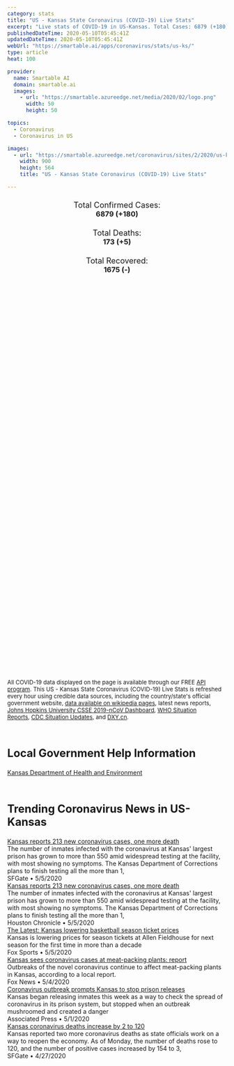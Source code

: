 ```yaml
---
category: stats
title: "US - Kansas State Coronavirus (COVID-19) Live Stats"
excerpt: "Live stats of COVID-19 in US-Kansas. Total Cases: 6879 (+180), Deaths: 173 (+5), Recoveries: 1675(-)."
publishedDateTime: 2020-05-10T05:45:41Z
updatedDateTime: 2020-05-10T05:45:41Z
webUrl: "https://smartable.ai/apps/coronavirus/stats/us-ks/"
type: article
heat: 100

provider:
  name: Smartable AI
  domain: smartable.ai
  images:
    - url: "https://smartable.azureedge.net/media/2020/02/logo.png"
      width: 50
      height: 50

topics:
  - Coronavirus
  - Coronavirus in US

images:
  - url: "https://smartable.azureedge.net/coronavirus/sites/2/2020/us-ks.jpg"
    width: 900
    height: 564
    title: "US - Kansas State Coronavirus (COVID-19) Live Stats"

---
```

<div class="total-stats" style="text-align: center;">
    <h3>
	    <div style="font-size: 18px; font-weight: 400;">Total Confirmed Cases:</div>
	    6879 (<span class='red'>+180</span>)
    </h3>
    <h3>
	    <div style="font-size: 18px; font-weight: 400;">Total Deaths:</div>
	    173 (<span class='red'>+5</span>)
    </h3>
    <h3>
	    <div style="font-size: 18px; font-weight: 400;">Total Recovered:</div>
	    1675 (-)
    </h3>
</div>

<script type="text/javascript" src="https://www.gstatic.com/charts/loader.js"></script>

<div id="time_series_chart" style="width: 100%; height: 400px;"></div>
<script type="text/javascript">
  google.charts.load('current', {'packages':['corechart']});
  google.charts.setOnLoadCallback(drawChart);
  function drawChart() {
    var data = google.visualization.arrayToDataTable([
      ['Date', 'Total Cases', 'Total Deaths', 'Total Recovered'],
      ['1/22/2020', 0, 0, 0],['1/23/2020', 0, 0, 0],['1/24/2020', 0, 0, 0],['1/25/2020', 0, 0, 0],['1/26/2020', 0, 0, 0],['1/27/2020', 0, 0, 0],['1/28/2020', 0, 0, 0],['1/29/2020', 0, 0, 0],['1/30/2020', 0, 0, 0],['1/31/2020', 0, 0, 0],['2/1/2020', 0, 0, 0],['2/2/2020', 0, 0, 0],['2/3/2020', 0, 0, 0],['2/4/2020', 0, 0, 0],['2/5/2020', 0, 0, 0],['2/6/2020', 0, 0, 0],['2/7/2020', 0, 0, 0],['2/8/2020', 0, 0, 0],['2/9/2020', 0, 0, 0],['2/10/2020', 0, 0, 0],['2/11/2020', 0, 0, 0],['2/12/2020', 0, 0, 0],['2/13/2020', 0, 0, 0],['2/14/2020', 0, 0, 0],['2/15/2020', 0, 0, 0],['2/16/2020', 0, 0, 0],['2/17/2020', 0, 0, 0],['2/18/2020', 0, 0, 0],['2/19/2020', 0, 0, 0],['2/20/2020', 0, 0, 0],['2/21/2020', 0, 0, 0],['2/22/2020', 0, 0, 0],['2/23/2020', 0, 0, 0],['2/24/2020', 0, 0, 0],['2/25/2020', 0, 0, 0],['2/26/2020', 0, 0, 0],['2/27/2020', 0, 0, 0],['2/28/2020', 0, 0, 0],['2/29/2020', 0, 0, 0],['3/1/2020', 0, 0, 0],['3/2/2020', 0, 0, 0],['3/3/2020', 0, 0, 0],['3/4/2020', 0, 0, 0],['3/5/2020', 0, 0, 0],['3/6/2020', 0, 0, 0],['3/7/2020', 0, 0, 0],['3/8/2020', 1, 0, 0],['3/9/2020', 1, 0, 0],['3/10/2020', 1, 0, 0],['3/11/2020', 1, 0, 0],['3/12/2020', 5, 1, 0],['3/13/2020', 6, 1, 0],['3/14/2020', 8, 1, 0],['3/15/2020', 9, 1, 0],['3/16/2020', 11, 1, 0],['3/17/2020', 18, 1, 0],['3/18/2020', 22, 1, 0],['3/19/2020', 36, 1, 0],['3/20/2020', 48, 1, 0],['3/21/2020', 57, 2, 0],['3/22/2020', 67, 2, 0],['3/23/2020', 85, 2, 0],['3/24/2020', 102, 2, 0],['3/25/2020', 137, 3, 0],['3/26/2020', 172, 3, 0],['3/27/2020', 219, 4, 0],['3/28/2020', 269, 5, 0],['3/29/2020', 330, 7, 0],['3/30/2020', 374, 8, 0],['3/31/2020', 441, 9, 0],['4/1/2020', 495, 10, 0],['4/2/2020', 558, 14, 0],['4/3/2020', 630, 18, 3],['4/4/2020', 699, 21, 3],['4/5/2020', 751, 22, 3],['4/6/2020', 849, 25, 4],['4/7/2020', 928, 29, 4],['4/8/2020', 1051, 34, 4],['4/9/2020', 1111, 42, 4],['4/10/2020', 1178, 50, 16],['4/11/2020', 1275, 55, 53],['4/12/2020', 1337, 56, 53],['4/13/2020', 1391, 62, 53],['4/14/2020', 1441, 69, 258],['4/15/2020', 1504, 71, 258],['4/16/2020', 1617, 80, 391],['4/17/2020', 1742, 84, 421],['4/18/2020', 1854, 86, 421],['4/19/2020', 1941, 94, 444],['4/20/2020', 2065, 102, 444],['4/21/2020', 2210, 109, 444],['4/22/2020', 2418, 112, 444],['4/23/2020', 2721, 113, 444],['4/24/2020', 2879, 117, 604],['4/25/2020', 3137, 120, 604],['4/26/2020', 3280, 120, 604],['4/27/2020', 3477, 124, 604],['4/28/2020', 3655, 127, 604],['4/29/2020', 3842, 134, 769],['4/30/2020', 4419, 134, 801],['5/1/2020', 4523, 136, 852],['5/2/2020', 4895, 140, 904],['5/3/2020', 5166, 143, 904],['5/4/2020', 5394, 157, 981],['5/5/2020', 5658, 161, 981],['5/6/2020', 6002, 164, 1675],['5/7/2020', 6340, 165, 1675],['5/8/2020', 6699, 168, 1675],['5/9/2020', 6879, 173, 1675],
    ]);
    var options = {
      curveType: 'none',
      chartArea: {'width': '80%', 'height': '80%'},
      legend: { position: 'top' },
      lineWidth: 5,
      colors: ['#f60109', '#444444', '#81B71F']
    };
    var chart = new google.visualization.LineChart(document.getElementById('time_series_chart'));
    chart.draw(data, options);
  }
</script>

<div id="geo_chart" style="width: 100%; height: 500px;"></div>
<script type="text/javascript">
  google.charts.load('current', {
    'packages':['geochart'],
    'mapsApiKey': 'AIzaSyDk1HhVhLaveyKrUhhHZ5YwzIpEcbdal6U'
  });
  google.charts.setOnLoadCallback(drawRegionsMap);
  function drawRegionsMap() {
    var data = google.visualization.arrayToDataTable([
      ['LATITUDE', 'LONGITUDE', 'DESCRIPTION', 'Total Cases', 'Total Deaths'],
      [39.571, -95.3037, "Atchison", 12, 0],[37.8365, -94.882, "Bourbon", 6, 1],[37.9636, -97.146, "Butler", 16, 0],[37.0752, -94.6353, "Cherokee", 8, 0],[39.4301, -96.9997, "Clay", 5, 1],[38.2622, -95.7423, "Coffey", 50, 8],[37.543, -94.7024, "Crawford", 8, 1],[39.7518, -94.8889, "Doniphan", 7, 0],[38.9344, -95.0956, "Douglas", 56, 0],[37.9864, -100.9937, "Finney", 902, 4],[37.7304, -99.937, "Ford", 1061, 3],[38.5482, -95.1011, "Franklin", 20, 0],[38.9593, -100.487, "Gove", 1, 0],[38.0364, -97.3463, "Harvey", 9, 0],[39.2395, -95.9651, "Jackson", 3, 0],[39.4159, -95.3304, "Jefferson", 12, 0],[38.8454, -94.8521, "Johnson", 583, 47],[39.1084, -95.0829, "Leavenworth", 908, 6],[38.179, -94.7053, "Linn", 6, 0],[38.4028, -96.1924, "Lyon", 323, 4],[38.5511, -97.4274, "McPherson", 25, 0],[39.5096, -98.4331, "Mitchell", 3, 0],[37.014, -95.9316, "Montgomery", 21, 2],[38.6623, -96.4917, "Morris", 3, 0],[37.5186, -95.1742, "Neosho", 3, 0],[38.7793, -95.557, "Osage", 5, 0],[38.9692, -97.7591, "Ottawa", 4, 0],[39.2499, -96.3145, "Pottawatomie", 17, 0],[38.1011, -97.992, "Reno", 52, 0],[39.299, -96.8276, "Riley", 57, 0],[38.7736, -97.8645, "Saline", 23, 2],[37.5649, -97.3527, "Sedgwick", 458, 19],[38.8911, -95.6999, "Shawnee", 160, 5],[38, -98.7611, "Stafford", 1, 0],[37.3252, -101.2065, "Stevens", 17, 0],[37.3899, -97.643, "Sumner", 4, 1],[37.8682, -95.7533, "Woodson", 6, 0],[39.1234, -94.7443, "Wyandotte", 1045, 64],[38.5245, -98.5369, "Barton", 19, 1],[37.0803, -96.0962, "Chautauqua", 4, 0],[37.23, -95.1836, "Labette", 22, 0],[37.6777, -98.7465, "Pratt", 1, 0],[38.1818, -95.4905, "Anderson", 1, 0],[39.4519, -97.5297, "Cloud", 4, 0],[37.0679, -96.9958, "Cowley", 3, 1],[38.3744, -97.3024, "Marion", 6, 1],[39.5046, -98.5475, "Osborne", 2, 0],[38.6597, -94.8569, "Miami", 6, 0],[37.7191, -96.224, "Greenwood", 3, 0],[39.9343, -98.0351, "Jewell", 4, 0],[39.0271, -96.8497, "Geary", 16, 0],[39.0689, -96.167, "Wabaunsee", 27, 0],[39.7832, -97.8961, "Republic", 4, 0],[37.0038, -101.8944, "Morton", 3, 0],[37.0144, -98.6492, "Barber", 1, 0],[38.4791, -100.9023, "Scott", 3, 0],[37.0466, -100.9295, "Seward", 681, 0],[39.2532, -99.5634, "Rooks", 6, 0],[38.8816, -99.3219, "Ellis", 9, 0],[38.0415, -102.0078, "Hamilton", 8, 0],[39.6694, -99.1225, "Phillips", 1, 0],[37.982, -101.1333, "Kearny", 30, 0],[37.5699, -101.7443, "Stanton", 9, 0],[38.9358, -97.1246, "Dickinson", 2, 0],[39.7665, -98.9198, "Smith", 2, 0],[39.3366, -102.0373, "Sherman", 5, 0],[38.3732, -96.6459, "Chase", 3, 0],[37.525, -95.6614, "Wilson", 1, 0],[37.5925, -100.4502, "Gray", 7, 0],[37.4822, -100.8465, "Haskell", 15, 0],[39.3558, -100.4396, "Sheridan", 2, 0],[37.937, -99.2547, "Edwards", 4, 0],[37.0405, -99.9876, "Clark", 17, 0],[37.6175, -99.1058, "Kiowa", 2, 0],[38.3462, -98.2045, "Rice", 3, 0],[37.2836, -100.343, "Meade", 21, 0],[37.5772, -101.3547, "Grant", 11, 0],[39.7451077, -95.9832577, "Nemaha", 1, 0],[39.7877848, -101.7979613, "Cheyenne", 2, 0],[37.3936365, -96.1526985, "Elk", 1, 0],[37.1096002, -98.0465185, "Harper", 1, 0],[39.8413319, -97.179026, "Washington", 1, 0],[39.7959566, -99.9912254, "Norton", 2, 0],[39.770047, -95.4777811, "Brown", 1, 0],[38.615225, -98.2212979, "Ellsworth", 2, 0],
    ]);
    var options = {
      backgroundColor: {fill:'transparent',stroke:'#FFF' ,strokeWidth:0 }, 
      displayMode: 'markers',
      region: 'US-KS', 
      resolution: 'metros',
      colorAxis: {colors: ['#F27D81', '#f60109']},
      sizeAxis: {minSize:3,  maxSize:12},
    };
    var chart = new google.visualization.GeoChart(document.getElementById('geo_chart'));
    chart.draw(data, options);
  };
</script>

<div id="geo_table"></div>
<script type="text/javascript">
  google.charts.load('current', {'packages':['table']});
  google.charts.setOnLoadCallback(drawTable);
  function drawTable() {
    var data = new google.visualization.DataTable();
    data.addColumn('string', 'Location');
    data.addColumn('number', 'Total Cases');
    data.addColumn('number', 'New Cases');
    data.addColumn('number', 'Active Cases');
    data.addColumn('number', 'Total Deaths');
    data.addColumn('number', 'New Deaths');
    data.addColumn('number', 'Total Recovered');
    data.addRows([
      [{v:"Atchison", f:"Atchison"}, 12, 0, 10, 0, 0, 2],[{v:"Bourbon", f:"Bourbon"}, 6, 0, 0, 1, 0, 5],[{v:"Butler", f:"Butler"}, 16, 0, 7, 0, 0, 9],[{v:"Cherokee", f:"Cherokee"}, 8, 0, 2, 0, 0, 6],[{v:"Clay", f:"Clay"}, 5, 0, 3, 1, 0, 1],[{v:"Coffey", f:"Coffey"}, 50, 0, 15, 8, 0, 27],[{v:"Crawford", f:"Crawford"}, 8, 0, 7, 1, 0, 0],[{v:"Doniphan", f:"Doniphan"}, 7, 0, 7, 0, 0, 0],[{v:"Douglas", f:"Douglas"}, 56, 0, 17, 0, 0, 39],[{v:"Finney", f:"Finney"}, 902, 41, 890, 4, 1, 8],[{v:"Ford", f:"Ford"}, 1061, 37, 1058, 3, 0, 0],[{v:"Franklin", f:"Franklin"}, 20, 0, 8, 0, 0, 12],[{v:"Gove", f:"Gove"}, 1, 0, 1, 0, 0, 0],[{v:"Harvey", f:"Harvey"}, 9, 0, 6, 0, 0, 3],[{v:"Jackson", f:"Jackson"}, 3, 1, 3, 0, 0, 0],[{v:"Jefferson", f:"Jefferson"}, 12, 0, 8, 0, 0, 4],[{v:"Johnson", f:"Johnson"}, 583, 7, 536, 47, 0, 0],[{v:"Leavenworth", f:"Leavenworth"}, 908, 2, 869, 6, 0, 33],[{v:"Linn", f:"Linn"}, 6, 0, 6, 0, 0, 0],[{v:"Lyon", f:"Lyon"}, 323, 12, 283, 4, 2, 36],[{v:"McPherson", f:"McPherson"}, 25, 0, 13, 0, 0, 12],[{v:"Mitchell", f:"Mitchell"}, 3, 0, 3, 0, 0, 0],[{v:"Montgomery", f:"Montgomery"}, 21, 0, 12, 2, 0, 7],[{v:"Morris", f:"Morris"}, 3, 0, 1, 0, 0, 2],[{v:"Neosho", f:"Neosho"}, 3, 0, 3, 0, 0, 0],[{v:"Osage", f:"Osage"}, 5, 0, 2, 0, 0, 3],[{v:"Ottawa", f:"Ottawa"}, 4, 0, 4, 0, 0, 0],[{v:"Pottawatomie", f:"Pottawatomie"}, 17, 1, 12, 0, 0, 5],[{v:"Reno", f:"Reno"}, 52, 8, 46, 0, 0, 6],[{v:"Riley", f:"Riley"}, 57, 0, 44, 0, 0, 13],[{v:"Saline", f:"Saline"}, 23, 0, 21, 2, 0, 0],[{v:"Sedgwick", f:"Sedgwick"}, 458, 1, 295, 19, 1, 144],[{v:"Shawnee", f:"Shawnee"}, 160, 11, 75, 5, 0, 80],[{v:"Stafford", f:"Stafford"}, 1, 0, 1, 0, 0, 0],[{v:"Stevens", f:"Stevens"}, 17, 3, 17, 0, 0, 0],[{v:"Sumner", f:"Sumner"}, 4, 0, 3, 1, 0, 0],[{v:"Woodson", f:"Woodson"}, 6, 0, 2, 0, 0, 4],[{v:"Wyandotte", f:"Wyandotte"}, 1045, 45, 869, 64, 0, 112],[{v:"Barton", f:"Barton"}, 19, 2, 18, 1, 0, 0],[{v:"Chautauqua", f:"Chautauqua"}, 4, 0, 4, 0, 0, 0],[{v:"Labette", f:"Labette"}, 22, 0, 4, 0, 0, 18],[{v:"Pratt", f:"Pratt"}, 1, 0, 1, 0, 0, 0],[{v:"Anderson", f:"Anderson"}, 1, 0, 1, 0, 0, 0],[{v:"Cloud", f:"Cloud"}, 4, 0, 2, 0, 0, 2],[{v:"Cowley", f:"Cowley"}, 3, 0, 2, 1, 0, 0],[{v:"Marion", f:"Marion"}, 6, 0, 5, 1, 0, 0],[{v:"Osborne", f:"Osborne"}, 2, 0, 2, 0, 0, 0],[{v:"Miami", f:"Miami"}, 6, 1, 5, 0, 0, 1],[{v:"Greenwood", f:"Greenwood"}, 3, 0, 2, 0, 0, 1],[{v:"Jewell", f:"Jewell"}, 4, 0, 4, 0, 0, 0],[{v:"Geary", f:"Geary"}, 16, 1, 15, 0, 0, 1],[{v:"Wabaunsee", f:"Wabaunsee"}, 27, 0, 26, 0, 0, 1],[{v:"Republic", f:"Republic"}, 4, 0, 2, 0, 0, 2],[{v:"Morton", f:"Morton"}, 3, 0, 3, 0, 0, 0],[{v:"Barber", f:"Barber"}, 1, 0, 1, 0, 0, 0],[{v:"Scott", f:"Scott"}, 3, 0, 3, 0, 0, 0],[{v:"Seward", f:"Seward"}, 681, 3, 681, 0, 0, 0],[{v:"Rooks", f:"Rooks"}, 6, 0, 6, 0, 0, 0],[{v:"Ellis", f:"Ellis"}, 9, 0, 5, 0, 0, 4],[{v:"Hamilton", f:"Hamilton"}, 8, 1, 8, 0, 0, 0],[{v:"Phillips", f:"Phillips"}, 1, 0, 1, 0, 0, 0],[{v:"Kearny", f:"Kearny"}, 30, 2, 30, 0, 0, 0],[{v:"Stanton", f:"Stanton"}, 9, 0, 8, 0, 0, 1],[{v:"Dickinson", f:"Dickinson"}, 2, 0, 2, 0, 0, 0],[{v:"Smith", f:"Smith"}, 2, 0, 2, 0, 0, 0],[{v:"Sherman", f:"Sherman"}, 5, 0, 5, 0, 0, 0],[{v:"Chase", f:"Chase"}, 3, 0, 3, 0, 0, 0],[{v:"Wilson", f:"Wilson"}, 1, 0, 1, 0, 0, 0],[{v:"Gray", f:"Gray"}, 7, 0, 7, 0, 0, 0],[{v:"Haskell", f:"Haskell"}, 15, 1, 15, 0, 0, 0],[{v:"Sheridan", f:"Sheridan"}, 2, 0, 2, 0, 0, 0],[{v:"Edwards", f:"Edwards"}, 4, 0, 4, 0, 0, 0],[{v:"Clark", f:"Clark"}, 17, 0, 17, 0, 0, 0],[{v:"Kiowa", f:"Kiowa"}, 2, 0, 2, 0, 0, 0],[{v:"Rice", f:"Rice"}, 3, 0, 3, 0, 0, 0],[{v:"Meade", f:"Meade"}, 21, 0, 21, 0, 0, 0],[{v:"Grant", f:"Grant"}, 11, 0, 11, 0, 0, 0],[{v:"Nemaha", f:"Nemaha"}, 1, 0, 1, 0, 0, 0],[{v:"Cheyenne", f:"Cheyenne"}, 2, 0, 2, 0, 0, 0],[{v:"Elk", f:"Elk"}, 1, 0, 1, 0, 0, 0],[{v:"Harper", f:"Harper"}, 1, 0, 1, 0, 0, 0],[{v:"Washington", f:"Washington"}, 1, 0, 1, 0, 0, 0],[{v:"Norton", f:"Norton"}, 2, 0, 2, 0, 0, 0],[{v:"Brown", f:"Brown"}, 1, 0, 1, 0, 0, 0],[{v:"Ellsworth", f:"Ellsworth"}, 2, 0, 2, 0, 0, 0],
    ]);
    data.setProperty(0, 0, 'style', 'min-width:100px');
    var table = new google.visualization.Table(document.getElementById('geo_table'));
    table.draw(data, {allowHtml: true, sortColumn: 2, sortAscending: false, width: '660px', height: '100%'});
  }
</script>

<span style="font-size: 13px">All COVID-19 data displayed on the page is available through our FREE <a href="https://developer.smartable.ai">API program</a>. This US - Kansas State Coronavirus (COVID-19) Live Stats is refreshed every hour using credible data sources, including the country/state's official government website, <a href="https://en.wikipedia.org/wiki/2019%E2%80%9320_coronavirus_pandemic" target="_blank">data available on wikipedia pages</a>, latest news reports, <a href="https://systems.jhu.edu/research/public-health/ncov/" target="_blank">Johns Hopkins University CSSE 2019-nCoV Dashboard</a>, <a href="https://www.who.int/emergencies/diseases/novel-coronavirus-2019/situation-reports" target="_blank">WHO Situation Reports</a>, <a href="https://www.cdc.gov/coronavirus/2019-ncov/index.html" target="_blank">CDC Situation Updates</a>, and <a href="https://ncov.dxy.cn/ncovh5/view/pneumonia" target="_blank">DXY.cn</a>.</span>

<h2 id="news" class="center" style="margin-top: 60px; font-size: 25px;">Local Government Help Information</h2>
<div class="info center">
<a href="http://www.kdheks.gov/coronavirus/index.htm" target="_blank">Kansas Department of Health and Environment</a>
</div>
<h2 id="news" class="center" style="margin-top: 60px; font-size: 25px;">Trending Coronavirus News in US-Kansas</h2>
<div class="row">
<div class="col-md-6 col-sm-12">
  <div class="content-card">
	<a href="https://www.sfgate.com/news/article/Lawrence-hospital-furloughs-staff-amid-coronavirus-15247860.php"><div class="card-image" style="background-image: url(https://d29xw9s9x32j3w.cloudfront.net/players/library/placeholder.png)"></div></a>
	<div class="content">
		<div class="card-title"><a href="https://www.sfgate.com/news/article/Lawrence-hospital-furloughs-staff-amid-coronavirus-15247860.php">Kansas reports 213 new coronavirus cases, one more death</a></div>
		<div class="card-excerpt">The number of inmates infected with the coronavirus at Kansas' largest prison has grown to more than 550 amid widespread testing at the facility, with most showing no symptoms. The Kansas Department of Corrections plans to finish testing all the more than 1,</div>
		<div class="card-meta">
			<span class="card-provider">SFGate</span> • <span class="card-date">5/5/2020</span>
		</div>
	</div>
  </div>
</div>
<div class="col-md-6 col-sm-12">
  <div class="content-card">
	<a href="https://www.chron.com/news/article/Lawrence-hospital-furloughs-staff-amid-coronavirus-15247860.php"><div class="card-image" style="background-image: url(https://d29xw9s9x32j3w.cloudfront.net/players/library/placeholder.png)"></div></a>
	<div class="content">
		<div class="card-title"><a href="https://www.chron.com/news/article/Lawrence-hospital-furloughs-staff-amid-coronavirus-15247860.php">Kansas reports 213 new coronavirus cases, one more death</a></div>
		<div class="card-excerpt">The number of inmates infected with the coronavirus at Kansas' largest prison has grown to more than 550 amid widespread testing at the facility, with most showing no symptoms. The Kansas Department of Corrections plans to finish testing all the more than 1,</div>
		<div class="card-meta">
			<span class="card-provider">Houston Chronicle</span> • <span class="card-date">5/5/2020</span>
		</div>
	</div>
  </div>
</div>
<div class="col-md-6 col-sm-12">
  <div class="content-card">
	<a href="https://www.foxsports.com/other/story/the-latest-kansas-lowering-basketball-season-ticket-prices-050520"><div class="card-image" style="background-image: url(https://b.fssta.com/uploads/2020/05/17c667e023c54e99b1ef9f74185dd908-1.jpg)"></div></a>
	<div class="content">
		<div class="card-title"><a href="https://www.foxsports.com/other/story/the-latest-kansas-lowering-basketball-season-ticket-prices-050520">The Latest: Kansas lowering basketball season ticket prices</a></div>
		<div class="card-excerpt">Kansas is lowering prices for season tickets at Allen Fieldhouse for next season for the first time in more than a decade</div>
		<div class="card-meta">
			<span class="card-provider">Fox Sports</span> • <span class="card-date">5/5/2020</span>
		</div>
	</div>
  </div>
</div>
<div class="col-md-6 col-sm-12">
  <div class="content-card">
	<a href="https://www.foxnews.com/health/kansas-sees-coronavirus-cases-at-meat-packing-plants-report"><div class="card-image" style="background-image: url(https://cf-images.us-east-1.prod.boltdns.net/v1/static/694940094001/9387f153-2861-4adb-b50c-8cc9f023b55a/9c0da1ad-c992-4c25-8e99-fd7c03fbe931/1280x720/match/image.jpg)"></div></a>
	<div class="content">
		<div class="card-title"><a href="https://www.foxnews.com/health/kansas-sees-coronavirus-cases-at-meat-packing-plants-report">Kansas sees coronavirus cases at meat-packing plants: report</a></div>
		<div class="card-excerpt">Outbreaks of the novel coronavirus continue to affect meat-packing plants in Kansas, according to a local report.</div>
		<div class="card-meta">
			<span class="card-provider">Fox News</span> • <span class="card-date">5/4/2020</span>
		</div>
	</div>
  </div>
</div>
<div class="col-md-6 col-sm-12">
  <div class="content-card">
	<a href="https://apnews.com/31673502b3271e605e1b13ad197c9dc4"><div class="card-image" style="background-image: url(https://storage.googleapis.com/afs-prod/media/d12894c068354e92bfdf772e245f7a37/3000.jpeg)"></div></a>
	<div class="content">
		<div class="card-title"><a href="https://apnews.com/31673502b3271e605e1b13ad197c9dc4">Coronavirus outbreak prompts Kansas to stop prison releases</a></div>
		<div class="card-excerpt">Kansas began releasing inmates this week as a way to check the spread of coronavirus in its prison system, but stopped when an outbreak mushroomed and created a danger</div>
		<div class="card-meta">
			<span class="card-provider">Associated Press</span> • <span class="card-date">5/1/2020</span>
		</div>
	</div>
  </div>
</div>
<div class="col-md-6 col-sm-12">
  <div class="content-card">
	<a href="https://www.sfgate.com/news/article/University-of-Kansas-announces-pay-cuts-among-top-15228840.php"><div class="card-image" style="background-image: url(https://d29xw9s9x32j3w.cloudfront.net/players/library/placeholder.png)"></div></a>
	<div class="content">
		<div class="card-title"><a href="https://www.sfgate.com/news/article/University-of-Kansas-announces-pay-cuts-among-top-15228840.php">Kansas coronavirus deaths increase by 2 to 120</a></div>
		<div class="card-excerpt">Kansas reported two more coronavirus deaths as state officials work on a way to reopen the economy. As of Monday, the number of deaths rose to 120, and the number of positive cases increased by 154 to 3,</div>
		<div class="card-meta">
			<span class="card-provider">SFGate</span> • <span class="card-date">4/27/2020</span>
		</div>
	</div>
  </div>
</div>

</div>

